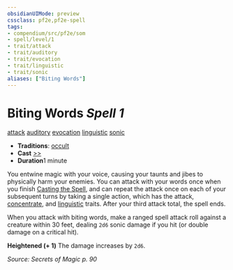 ```yaml
---
obsidianUIMode: preview
cssclass: pf2e,pf2e-spell
tags:
- compendium/src/pf2e/som
- spell/level/1
- trait/attack
- trait/auditory
- trait/evocation
- trait/linguistic
- trait/sonic
aliases: ["Biting Words"]
---
```

# Biting Words *Spell 1*   
[attack](../../Rules/traits/attack.md)  [auditory](../../Rules/traits/auditory.md)  [evocation](../../Rules/traits/evocation.md)  [linguistic](../../Rules/traits/linguistic.md)  [sonic](../../Rules/traits/sonic.md)  

- **Traditions**: [occult](../../Rules/traits/occult.md)
- **Cast** [>>](../../Rules/core-rulebook/chapter-9-playing-the-game.md#Actions "Two-Action") 
- **Duration**1 minute

You entwine magic with your voice, causing your taunts and jibes to physically harm your enemies. You can attack with your words once when you finish [Casting the Spell](../../Rules/actions/cast-a-spell.md), and can repeat the attack once on each of your subsequent turns by taking a single action, which has the attack, [concentrate](../../Rules/traits/concentrate.md), and [linguistic](../../Rules/traits/linguistic.md) traits. After your third attack total, the spell ends.

When you attack with biting words, make a ranged spell attack roll against a creature within 30 feet, dealing `2d6` sonic damage if you hit (or double damage on a critical hit).

**Heightened (+ 1)** The damage increases by `2d6`.

*Source: Secrets of Magic p. 90*